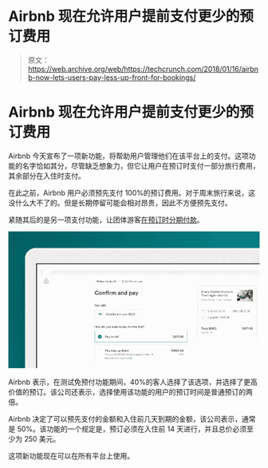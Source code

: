 # Airbnb 现在允许用户提前支付更少的预订费用 

> 原文：<https://web.archive.org/web/https://techcrunch.com/2018/01/16/airbnb-now-lets-users-pay-less-up-front-for-bookings/>

# Airbnb 现在允许用户提前支付更少的预订费用

Airbnb 今天宣布了一项新功能，将帮助用户管理他们在该平台上的支付。这项功能的名字恰如其分，尽管缺乏想象力，但它让用户在预订时支付一部分旅行费用，其余部分在入住时支付。

在此之前，Airbnb 用户必须预先支付 100%的预订费用。对于周末旅行来说，这没什么大不了的。但是长期停留可能会相对昂贵，因此不方便预先支付。

紧随其后的是另一项支付功能，让团体游客[在预订时分期付款](https://web.archive.org/web/20221006181151/https://beta.techcrunch.com/2017/11/28/airbnb-launches-payment-splitting-for-group-trips/)。

![](img/43d7aab252dc116ccdf21a0201f777e7.png)

Airbnb 表示，在测试免预付功能期间，40%的客人选择了该选项，并选择了更高价值的预订。该公司还表示，选择使用该功能的用户的预订时间是普通预订的两倍。

Airbnb 决定了可以预先支付的金额和入住前几天到期的金额，该公司表示，通常是 50%。该功能的一个规定是，预订必须在入住前 14 天进行，并且总价必须至少为 250 美元。

这项新功能现在可以在所有平台上使用。